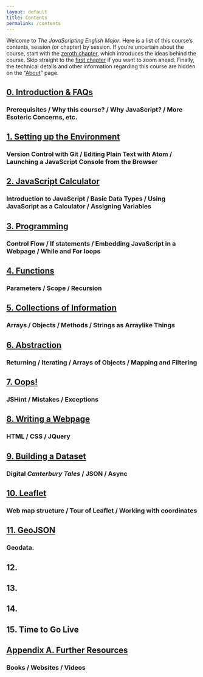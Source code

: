 ```yaml
---
layout: default
title: Contents
permalink: /contents
---
```


Welcome to *The JavaScripting English Major*. Here is a list of this course’s
contents, session (or chapter) by session. If you’re uncertain about the
course, start with the [zeroth chapter](/0-introduction), which introduces the
ideas behind the course. Skip straight to the [first chapter](/1-environment)
if you want to zoom ahead. Finally, the technical details and other
information regarding this course are hidden on the “[About](/about)” page.

<div class="contents">

## [0. Introduction & FAQs](/0-introduction)

### Prerequisites / Why this course? / Why JavaScript? / More Esoteric Concerns, etc.

## [1. Setting up the Environment](/1-environment)

### Version Control with Git / Editing Plain Text with Atom / Launching a JavaScript Console from the Browser

## [2. JavaScript Calculator](/2-calculator) 

### Introduction to JavaScript / Basic Data Types / Using JavaScript as a Calculator / Assigning Variables

## [3. Programming](/3-programming)

### Control Flow / If statements / Embedding JavaScript in a Webpage / While and For loops

## [4. Functions](/4-functions) 

### Parameters / Scope / Recursion

## [5. Collections of Information](/5-collections)

### Arrays / Objects / Methods / Strings as Arraylike Things

## [6. Abstraction](/6-abstraction)

### Returning / Iterating / Arrays of Objects / Mapping and Filtering

## [7. Oops!](/7-errors)

### JSHint / Mistakes / Exceptions

## [8. Writing a Webpage](/8-webpage)

### HTML / CSS / JQuery

## [9. Building a Dataset](/9-dataset)

### Digital *Canterbury Tales* / JSON / Async

## [10. Leaflet](/10-leaflet)

### Web map structure / Tour of Leaflet / Working with coordinates

## [11. GeoJSON](/11-geojson)

### Geodata.

## 12. 

## 13.

## 14.

## 15. Time to Go Live

## [Appendix A. Further Resources](/a-resources/)

### Books / Websites / Videos

</div>
